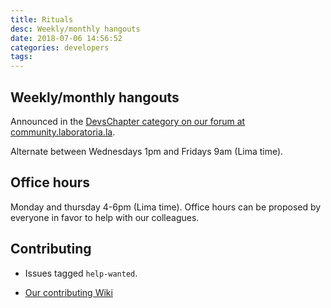 ```yaml
---
title: Rituals
desc: Weekly/monthly hangouts
date: 2018-07-06 14:56:52
categories: developers
tags:
---
```


## Weekly/monthly hangouts

Announced in the [DevsChapter category on our forum at community.laboratoria.la](http://community.laboratoria.la/c/devs-chapter).

Alternate between Wednesdays 1pm and Fridays 9am (Lima time).

## Office hours

Monday and thursday 4-6pm (Lima time).
Office hours can be proposed by everyone in favor to help with our colleagues.


## Contributing

* Issues tagged `help-wanted`.

* [Our contributing Wiki](https://github.com/Laboratoria/curricula-js/wiki/Colabora) 
